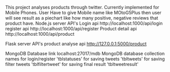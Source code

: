 This project analyses products through twitter. Currently implemented for Mobile Phones. User Have to give Mobile name like MOtoG5Plus then user will see result as a piechart like how many positive, negative reviews that product have.
Node.js server API's
Login api           http://localhost:1000/api/login
register api        http://localhost:1000/api/register
Product detail api  http://localhost:1000/api/product

Flask server API's 
product analyse api http://127.0.0.1:5000/product

MongoDB Database link localhost:27017/mdb
MongoDB database collection names
for login/register  'tblstatuses'
for saving tweets   'tbltweets'
for saving filter tweets 'tblfiltertweet'
for saving final result  'tbltweetresult'